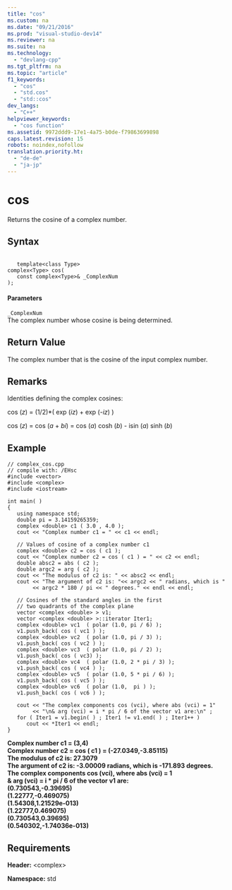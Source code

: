 ```yaml
---
title: "cos"
ms.custom: na
ms.date: "09/21/2016"
ms.prod: "visual-studio-dev14"
ms.reviewer: na
ms.suite: na
ms.technology: 
  - "devlang-cpp"
ms.tgt_pltfrm: na
ms.topic: "article"
f1_keywords: 
  - "cos"
  - "std.cos"
  - "std::cos"
dev_langs: 
  - "C++"
helpviewer_keywords: 
  - "cos function"
ms.assetid: 9972ddd9-17e1-4a75-b0de-f79863699898
caps.latest.revision: 15
robots: noindex,nofollow
translation.priority.ht: 
  - "de-de"
  - "ja-jp"
---
```

# cos
Returns the cosine of a complex number.  
  
## Syntax  
  
```  
  
   template<class Type>  
complex<Type> cos(  
   const complex<Type>& _ComplexNum  
);  
```  
  
#### Parameters  
 `_ComplexNum`  
 The complex number whose cosine is being determined.  
  
## Return Value  
 The complex number that is the cosine of the input complex number.  
  
## Remarks  
 Identities defining the complex cosines:  
  
 cos (*z*) = (1/2)\*( exp (*iz*) + exp (-*iz*) )  
  
 cos (*z*) = cos (*a* + *bi*) = cos (*a*) cosh (*b*) - isin (*a*) sinh (*b*)  
  
## Example  
  
```  
// complex_cos.cpp  
// compile with: /EHsc  
#include <vector>  
#include <complex>  
#include <iostream>  
  
int main( )  
{  
   using namespace std;  
   double pi = 3.14159265359;  
   complex <double> c1 ( 3.0 , 4.0 );  
   cout << "Complex number c1 = " << c1 << endl;  
  
   // Values of cosine of a complex number c1  
   complex <double> c2 = cos ( c1 );  
   cout << "Complex number c2 = cos ( c1 ) = " << c2 << endl;  
   double absc2 = abs ( c2 );  
   double argc2 = arg ( c2 );  
   cout << "The modulus of c2 is: " << absc2 << endl;  
   cout << "The argument of c2 is: "<< argc2 << " radians, which is "   
        << argc2 * 180 / pi << " degrees." << endl << endl;   
  
   // Cosines of the standard angles in the first   
   // two quadrants of the complex plane  
   vector <complex <double> > v1;  
   vector <complex <double> >::iterator Iter1;  
   complex <double> vc1  ( polar (1.0, pi / 6) );  
   v1.push_back( cos ( vc1 ) );  
   complex <double> vc2  ( polar (1.0, pi / 3) );  
   v1.push_back( cos ( vc2 ) );  
   complex <double> vc3  ( polar (1.0, pi / 2) );  
   v1.push_back( cos ( vc3) );  
   complex <double> vc4  ( polar (1.0, 2 * pi / 3) );  
   v1.push_back( cos ( vc4 ) );  
   complex <double> vc5  ( polar (1.0, 5 * pi / 6) );  
   v1.push_back( cos ( vc5 ) );  
   complex <double> vc6  ( polar (1.0,  pi ) );  
   v1.push_back( cos ( vc6 ) );  
  
   cout << "The complex components cos (vci), where abs (vci) = 1"  
        << "\n& arg (vci) = i * pi / 6 of the vector v1 are:\n" ;  
   for ( Iter1 = v1.begin( ) ; Iter1 != v1.end( ) ; Iter1++ )  
      cout << *Iter1 << endl;  
}  
```  
  
 **Complex number c1 = (3,4)**  
**Complex number c2 = cos ( c1 ) = (-27.0349,-3.85115)**  
**The modulus of c2 is: 27.3079**  
**The argument of c2 is: -3.00009 radians, which is -171.893 degrees.**  
**The complex components cos (vci), where abs (vci) = 1**  
**& arg (vci) = i \* pi / 6 of the vector v1 are:**  
**(0.730543,-0.39695)**  
**(1.22777,-0.469075)**  
**(1.54308,1.21529e-013)**  
**(1.22777,0.469075)**  
**(0.730543,0.39695)**  
**(0.540302,-1.74036e-013)**   
## Requirements  
 **Header:** <complex\>  
  
 **Namespace:** std